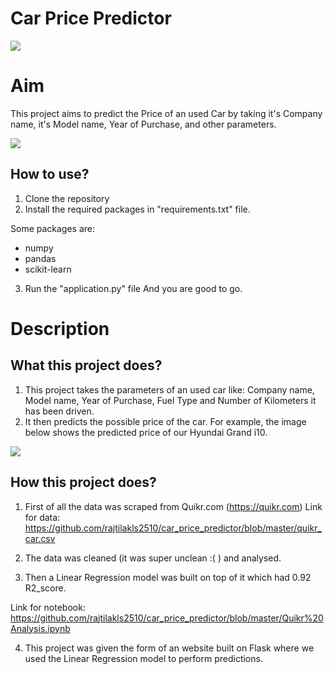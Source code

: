 # Car Price Predictor

 

<img src="https://github.com/rajtilakls2510/car_price_predictor/blob/master/demo.png">



# Aim

This project aims to predict the Price of an used Car by taking it's Company name, it's Model name, Year of Purchase, and other parameters.

<img src="https://github.com/rajtilakls2510/car_price_predictor/blob/master/predict.png">

## How to use?

1. Clone the repository
2. Install the required packages in "requirements.txt" file.

Some packages are:
 - numpy 
 - pandas 
 - scikit-learn

3. Run the "application.py" file
And you are good to go. 

# Description

## What this project does?

1. This project takes the parameters of an used car like: Company name, Model name, Year of Purchase, Fuel Type and Number of Kilometers it has been driven.
2. It then predicts the possible price of the car. For example, the image below shows the predicted price of our Hyundai Grand i10. 

<img src="https://github.com/rajtilakls2510/car_price_predictor/blob/master/predict.png">

## How this project does?

1. First of all the data was scraped from Quikr.com (https://quikr.com) 
Link for data: https://github.com/rajtilakls2510/car_price_predictor/blob/master/quikr_car.csv

2. The data was cleaned (it was super unclean :( ) and analysed.

3. Then a Linear Regression model was built on top of it which had 0.92 R2_score.

Link for notebook: https://github.com/rajtilakls2510/car_price_predictor/blob/master/Quikr%20Analysis.ipynb

4. This project was given the form of an website built on Flask where we used the Linear Regression model to perform predictions.

